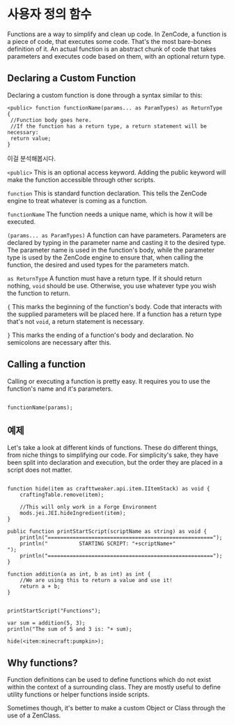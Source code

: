 # 사용자 정의 함수

Functions are a way to simplify and clean up code. In ZenCode, a function is a piece of code, that executes some code. That's the most bare-bones definition of it. An actual function is an abstract chunk of code that takes parameters and executes code based on them, with an optional return type.

## Declaring a Custom Function

Declaring a custom function is done through a syntax similar to this:

```zenscript
<public> function functionName(params... as ParamTypes) as ReturnType {
 //Function body goes here.
 //If the function has a return type, a return statement will be necessary:
 return value;
}
```

이걸 분석해봅시다.

`<public>` This is an optional access keyword. Adding the public keyword will make the function accessible through other scripts.

`function` This is standard function declaration. This tells the ZenCode engine to treat whatever is coming as a function.

`functionName` The function needs a unique name, which is how it will be executed.

`(params... as ParamTypes)` A function can have parameters. Parameters are declared by typing in the parameter name and casting it to the desired type. The parameter name is used in the function's body, while the parameter type is used by the ZenCode engine to ensure that, when calling the function, the desired and used types for the parameters match.

`as ReturnType` A function must have a return type. If it should return nothing, `void` should be use. Otherwise, you use whatever type you wish the function to return.

`{` This marks the beginning of the function's body. Code that interacts with the supplied parameters will be placed here. If a function has a return type that's not `void`, a return statement is necessary.

`}` This marks the ending of a function's body and declaration. No semicolons are necessary after this.

## Calling a function

Calling or executing a function is pretty easy. It requires you to use the function's name and it's parameters.

```zenscript

functionName(params);

```

## 예제

Let's take a look at different kinds of functions. These do different things, from niche things to simplifying our code. For simplicity's sake, they have been split into declaration and execution, but the order they are placed in a script does not matter.

```zenscript

function hide(item as crafttweaker.api.item.IItemStack) as void {
    craftingTable.remove(item);

    //This will only work in a Forge Environment
    mods.jei.JEI.hideIngredient(item);
}

public function printStartScript(scriptName as string) as void {
    println("=====================================================");
    println("          STARTING SCRIPT: "+scriptName+"                  ");
    println("=====================================================");
}

function addition(a as int, b as int) as int {
    //We are using this to return a value and use it!
    return a + b;
}


printStartScript("Functions");

var sum = addition(5, 3);
println("The sum of 5 and 3 is: "+ sum);

hide(<item:minecraft:pumpkin>);

```

## Why functions?

Function definitions can be used to define functions which do not exist within the context of a surrounding class. They are mostly useful to define utility functions or helper functions inside scripts.

Sometimes though, it's better to make a custom Object or Class through the use of a ZenClass.
